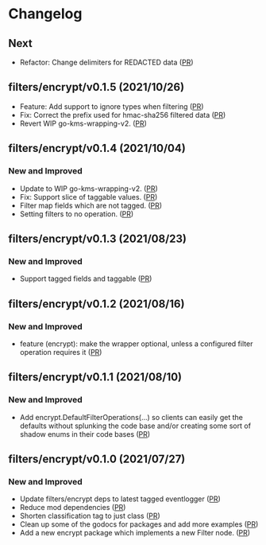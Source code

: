 # Changelog

## Next 

- Refactor:  Change delimiters for REDACTED data 
  ([PR](https://github.com/hashicorp/go-eventlogger/pull/74))

##  filters/encrypt/v0.1.5 (2021/10/26)

- Feature: Add support to ignore types when filtering 
  ([PR](https://github.com/hashicorp/go-eventlogger/pull/72))
- Fix: Correct the prefix used for hmac-sha256 filtered data
  ([PR](https://github.com/hashicorp/go-eventlogger/pull/69))
- Revert WIP go-kms-wrapping-v2.
  ([PR](https://github.com/hashicorp/go-eventlogger/pull/70))  
  
##  filters/encrypt/v0.1.4 (2021/10/04)
### New and Improved
- Update to WIP go-kms-wrapping-v2.
  ([PR](https://github.com/hashicorp/go-eventlogger/pull/67))  
- Fix: Support slice of taggable values.
  ([PR](https://github.com/hashicorp/go-eventlogger/pull/66)) 
- Filter map fields which are not tagged. ([PR](https://github.com/hashicorp/go-eventlogger/pull/63))
- Setting filters to no operation. ([PR](https://github.com/hashicorp/go-eventlogger/pull/61))

##  filters/encrypt/v0.1.3 (2021/08/23)
### New and Improved
- Support tagged fields and taggable ([PR](https://github.com/hashicorp/go-eventlogger/pull/60))

## filters/encrypt/v0.1.2 (2021/08/16)
### New and Improved
- feature (encrypt): make the wrapper optional, unless a configured filter
  operation requires it ([PR](https://github.com/hashicorp/go-eventlogger/pull/59))

## filters/encrypt/v0.1.1 (2021/08/10)
### New and Improved
- Add encrypt.DefaultFilterOperations(...) so clients can easily get the
  defaults without splunking the code base and/or creating some sort of shadow
  enums in their code bases
  ([PR](https://github.com/hashicorp/go-eventlogger/pull/58))

## filters/encrypt/v0.1.0 (2021/07/27)
### New and Improved
- Update filters/encrypt deps to latest tagged eventlogger ([PR](https://github.com/hashicorp/go-eventlogger/pull/56))
- Reduce mod dependencies ([PR](https://github.com/hashicorp/go-eventlogger/pull/55))
- Shorten classification tag to just class ([PR](https://github.com/hashicorp/go-eventlogger/pull/48))
- Clean up some of the godocs for packages and add more examples ([PR](https://github.com/hashicorp/go-eventlogger/pull/47))
- Add a new encrypt package which implements a new Filter node. ([PR](https://github.com/hashicorp/go-eventlogger/pull/46))